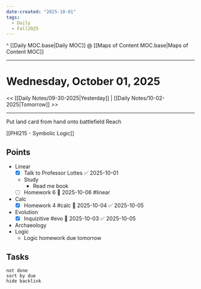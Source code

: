 ```yaml
---
date-created: "2025-10-01"
tags:
  - Daily
  - Fall2025
---
```

^ [[Daily MOC.base|Daily MOC]]
@ [[Maps of Content MOC.base|Maps of Content MOC]]

---
# Wednesday, October 01, 2025
<< [[Daily Notes/09-30-2025|Yesterday]] | [[Daily Notes/10-02-2025|Tomorrow]] >>

---

Put land card from hand onto battlefield
Reach

[[PHI215 - Symbolic Logic]]
## Points
- Linear
	- [x] Talk to Professor Lottes ✅ 2025-10-01
	- Study
		- Read me book
	- [ ] Homework 6 📅 2025-10-06 #linear
- Calc
	- [x] Homework 4 #calc 📅 2025-10-04 ✅ 2025-10-05
- Evolution
	- [x] Inquizitive #evo 🛫 2025-10-03 ✅ 2025-10-05
- Archaeology
- Logic
	- Logic homework due tomorrow 

## Tasks
```tasks
not done
sort by due
hide backlink
```
